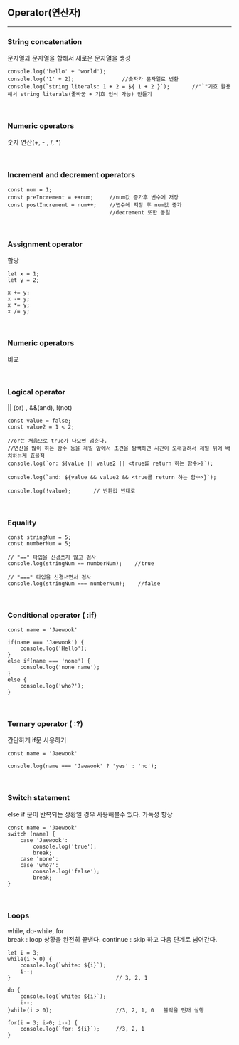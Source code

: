 ## Operator(연산자)
---
### String concatenation
문자열과 문자열을 합해서 새로운 문자열을 생성
```JS
console.log('hello' + 'world');
console.log('1' + 2);               //숫자가 문자열로 변환
console.log(`string literals: 1 + 2 = ${ 1 + 2 }`);       //"`"기호 활용해서 string literals(줄바꿈 + 기호 인식 가능) 만들기
```
<br>

### Numeric operators
숫자 연산(+, - , /, *)

<br>

### Increment and decrement operators
```JS
const num = 1;
const preIncrement = ++num;     //num값 증가후 변수에 저장
const postIncrement = num++;    //변수에 저장 후 num값 증가
                                //decrement 또한 동일
```
<br>

### Assignment operator
할당
```JS
let x = 1;
let y = 2;

x += y;
x -= y;
x *= y;
x /= y;
```
<br>

### Numeric operators
비교

<br>

### Logical operator
|| (or) , &&(and), !(not)
```JS
const value = false;
const value2 = 1 < 2;

//or는 처음으로 true가 나오면 멈춘다.
//연산을 많이 하는 함수 등을 제일 앞에서 조건을 탐색하면 시간이 오래걸려서 제일 뒤에 배치하는게 효율적
console.log(`or: ${value || value2 || <true를 return 하는 함수>}`); 

console.log(`and: ${value && value2 && <true를 return 하는 함수>}`);

console.log(!value);       // 반환값 반대로
```
<br>

### Equality
```JS
const stringNum = 5;
const numberNum = 5;

// "==" 타입을 신경쓰지 않고 검사
console.log(stringNum == numberNum);    //true

// "===" 타입을 신경쓰면서 검사
console.log(stringNum === numberNum);    //false
```
<br>

### Conditional operator ( :if)
```JS
const name = 'Jaewook'

if(name === 'Jaewook') {
    console.log('Hello');
}
else if(name === 'none') {
    console.log('none name');
}
else {
    console.log('who?');
}
```

<br>

### Ternary operator ( :?)
간단하게 if문 사용하기
```JS
const name = 'Jaewook'

console.log(name === 'Jaewook' ? 'yes' : 'no');
```

<br>

### Switch statement
else if 문이 반복되는 상황일 경우 사용해볼수 있다. 가독성 향상
```JS
const name = 'Jaewook'
switch (name) {
    case 'Jaewook':
        console.log('true');
        break;
    case 'none':
    case 'who?':
        console.log('false');
        break;
}
```

<br>

### Loops
while, do-while, for <br>
break : loop 상황을 완전히 끝낸다.
continue :  skip 하고 다음 단계로 넘어간다.
```JS
let i = 3;
while(i > 0) {
    console.log(`white: ${i}`);
    i--;
}                                 // 3, 2, 1

do {
    console.log(`white: ${i}`);
    i--;
}while(i > 0);                    //3, 2, 1, 0   블럭을 먼저 실행

for(i = 3; i>0; i--) {
    console.log(`for: ${i}`);     //3, 2, 1
}
```